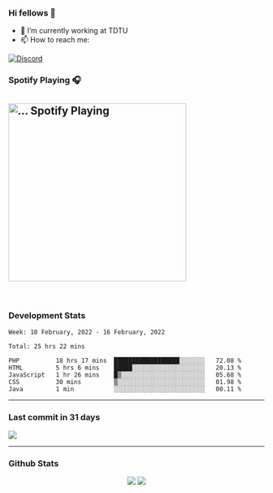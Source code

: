 ### Hi fellows 👋

- 🔭 I’m currently working at TDTU
- 📫 How to reach me:
<a href = "https://discordapp.com/users/517725152327499806">
  <img align="center" src="https://discord.c99.nl/widget/theme-4/517725152327499806.png" alt="Discord"/>
</a>


### Spotify Playing 🎧
[<img src="https://spotify-readme-git-master-maoleng.vercel.app/api/spotify-playing" alt="... Spotify Playing" width="350" />](https://open.spotify.com/user/jo3t0sjswxmpet9c67mq6qph3)
---
<br>

### Development Stats
<!--START_SECTION:waka-->
```text
Week: 10 February, 2022 - 16 February, 2022

Total: 25 hrs 22 mins

PHP          18 hrs 17 mins  ██████████████████░░░░░░░   72.08 % 
HTML         5 hrs 6 mins    █████░░░░░░░░░░░░░░░░░░░░   20.13 % 
JavaScript   1 hr 26 mins    █▒░░░░░░░░░░░░░░░░░░░░░░░   05.68 % 
CSS          30 mins         ▒░░░░░░░░░░░░░░░░░░░░░░░░   01.98 % 
Java         1 min           ░░░░░░░░░░░░░░░░░░░░░░░░░   00.11 % 
```
<!--END_SECTION:waka-->

---
### Last commit in 31 days
<img src = "https://activity-graph.herokuapp.com/graph?username=maoleng&theme=react-dark">

---
### Github Stats
<p align = "center">
  <img src = "https://github-readme-stats.vercel.app/api?username=maoleng&theme=radical&line_height=27">
  <img src = "https://github-readme-stats.vercel.app/api/top-langs/?username=maoleng&count_private=true&theme=radical&langs_count=3">
</p>
